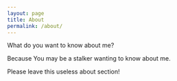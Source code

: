 ```yaml
---
layout: page
title: About
permalink: /about/
---
```


What do you want to know about me?

Because You may be a stalker wanting to know about me.

Please leave this useless about section!
